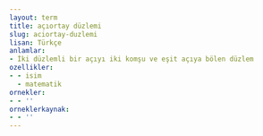 ```yaml
---
layout: term
title: açıortay düzlemi
slug: aciortay-duzlemi
lisan: Türkçe
anlamlar:
- İki düzlemli bir açıyı iki komşu ve eşit açıya bölen düzlem
ozellikler:
- - isim
  - matematik
ornekler:
- - ''
orneklerkaynak:
- - ''
---
```

